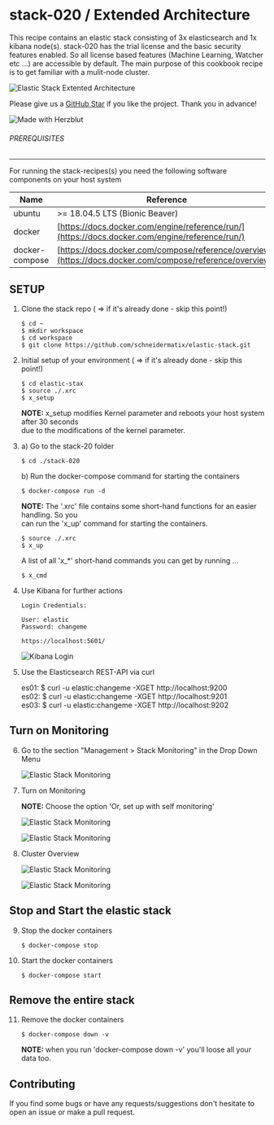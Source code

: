 # stack-020 / Extended Architecture

This recipe contains an elastic stack consisting of 3x elasticsearch and 1x kibana node(s). stack-020 has the trial license 
and the basic security features enabled. So all license based features (Machine Learning, Watcher etc ...) are accessible by
default. The main purpose of this cookbook recipe is to get familiar with a mulit-node cluster.

![Elastic Stack Extented Architecture](../resources/assets/images/ExtendedArchitecture-01.png)

Please give us a [GitHub Star](https://github.com/schneidermatix/elastic-stax/stargazers)
if you like the project. Thank you in advance!

![Made with Herzblut](../resources/assets/images/MadeWithHerzblut01.png) <br>

###### PREREQUISITES
---
For running the stack-recipes(s) you need the following software components on your host system

Name           | Reference    
-------------- | --------------- 
ubuntu         | >= 18.04.5 LTS (Bionic Beaver)
docker         | [https://docs.docker.com/engine/reference/run/](https://docs.docker.com/engine/reference/run/)
docker-compose | [https://docs.docker.com/compose/reference/overview/](https://docs.docker.com/compose/reference/overview/)

SETUP
---

01. Clone the stack repo ( => if it's already done - skip this point!)

        $ cd ~
        $ mkdir workspace
        $ cd workspace
        $ git clone https://github.com/schneidermatix/elastic-stack.git

02. Initial setup of your environment ( => if it's already done - skip this point!)

        $ cd elastic-stax
        $ source ./.xrc
        $ x_setup

    **NOTE:** x_setup modifies Kernel parameter and reboots your host system after 30 seconds\
    due to the modifications of the kernel parameter.

03. a) Go to the stack-20 folder

        $ cd ./stack-020

    b) Run the docker-compose command for starting the containers

        $ docker-compose run -d

    **NOTE:** The '.xrc' file contains some short-hand functions for an easier handling. So you\
    can run the 'x_up' command for starting the containers.

        $ source ./.xrc
        $ x_up

    A list of all 'x_*' short-hand commands you can get by running ...

        $ x_cmd

04. Use Kibana for further actions

        Login Credentials:

        User: elastic
        Password: changeme

        https://localhost:5601/

    ![Kibana Login](../resources/assets/images/stack-010_pict-01.png)

05. Use the Elasticsearch REST-API via curl

    es01: $ curl -u elastic:changeme -XGET http://localhost:9200 <br>
    es02: $ curl -u elastic:changeme -XGET http://localhost:9201 <br>
    es03: $ curl -u elastic:changeme -XGET http://localhost:9202 <br>

Turn on Monitoring
--- 

06. Go to the section  "Management > Stack Monitoring" in the Drop Down Menu

     ![Elastic Stack Monitoring](../resources/assets/images/stack-020_pict-01.png)

07. Turn on Monitoring

     **NOTE:** Choose the option 'Or, set up with self monitoring'

     ![Elastic Stack Monitoring](../resources/assets/images/stack-020_pict-02.png)

     ![Elastic Stack Monitoring](../resources/assets/images/stack-020_pict-03.png)

08. Cluster Overview
    
    ![Elastic Stack Monitoring](../resources/assets/images/stack-020_pict-04.png)

    ![Elastic Stack Monitoring](../resources/assets/images/stack-020_pict-05.png)
  
Stop and Start the elastic stack
---

09. Stop the docker containers

        $ docker-compose stop

10. Start the docker containers

        $ docker-compose start 

Remove the entire stack
---

11. Remove the docker containers

        $ docker-compose down -v

    **NOTE:** when you run 'docker-compose down -v' you'll loose all your data too.

Contributing
---
If you find some bugs or have any requests/suggestions don't hesitate to open an issue or make a pull request.
